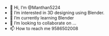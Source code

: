 - 👋 Hi, I’m @Manthan5224
- 👀 I’m interested in 3D designing using Blender.
- 🌱 I’m currently learning Blender
- 💞️ I’m looking to collaborate on ...
- 📫 How to reach me 9586502008

<!---
Manthan5224/Manthan5224 is a ✨ special ✨ repository because its `README.md` (this file) appears on your GitHub profile.
You can click the Preview link to take a look at your changes.
--->
